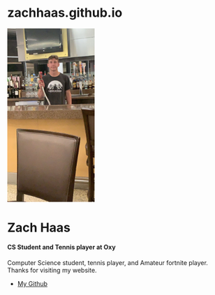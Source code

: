 # zachhaas.github.io
<!DOCTYPE html>
<html>
  <head>
    <title>Welcome to my website!</title>
  </head>
  <body>
    <img src="IMG_0517.jpeg" width="200" />
  <h1>Zach Haas</h1>
  <h4>CS Student and Tennis player at Oxy</h4>
  <p>
  Computer Science student, tennis player, and Amateur fortnite player.
  Thanks for visiting my website.
  </p>
    <ul>
    <li>
      <a href="https://github.com/zachhaas/Zach-Haas">My Github</a>
    </li>
  </ul>
  </body>
  
